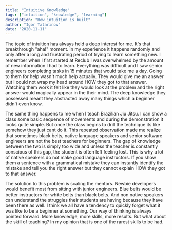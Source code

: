 ```yaml
---
title: "Intuitive Knowledge"
tags: ["intuition", "knowledge", "learning"]
description: "How intuition is built"
author: "Igor Tatarinov"
date: "2020-11-11"
---
```


The topic of intuition has always held a deep interest for me. It's that breakthrough "aha!" moment. In my experience it happens randomly and only after a long and frustrating period of trying to learn something new. I remember when I first started at Reclub I was overwhelmed by the amount of new information I had to learn. Everything was difficult and I saw senior engineers completing tasks in 15 minutes that would take me a day. Going to them for help wasn't much help actually. They would give me an answer but I could not wrap my head around HOW they got to that answer. Watching them work it felt like they would look at the problem and the right answer would magically appear in the their mind. The deep knowledge they possessed meant they abstracted away many things which a beginner didn't even know.

The same thing happens to me when I teach Brazilian Jiu Jitsu. I can show a class some basic sequence of movements and during the demonstration it looks quite simple. But once the class begins to drill the technique its like somehow they just cant do it. This repeated observation made me realize that sometimes black belts, native language speakers and senior software engineers are not the best teachers for beginners. The gap of knowledge between the two is simply too wide and unless the teacher is constantly conscious of this gap, the student is often left feeling lost. This is why a lot of native speakers do not make good language instructors. If you show them a sentence with a grammatical mistake they can instantly identify the mistake and tell you the right answer but they cannot explain HOW they got to that answer.

The solution to this problem is scaling the mentors. Newbie developers would benefit most from sitting with junior engineers. Blue belts would be better instructors for white belts than black belts. And non native speakers can understand the struggles their students are having because they have been there as well. I think we all have a tendency to quickly forget what it was like to be a beginner at something. Our way of thinking is always pointed forward. More knowledge, more skills, more results. But what about the skill of teaching? In my opinion that is one of the rarest skills to be had.

